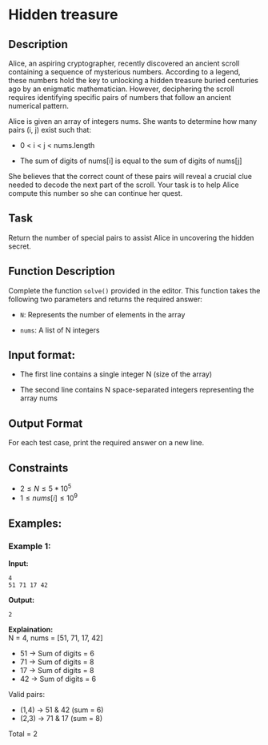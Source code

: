 # Hidden treasure
## Description
Alice, an aspiring cryptographer, recently discovered an ancient scroll containing a sequence of mysterious numbers. According to a legend, these numbers hold the key to unlocking a hidden treasure buried centuries ago by an enigmatic mathematician. However, deciphering the scroll requires identifying specific pairs of numbers that follow an ancient numerical pattern.

Alice is given an array of integers nums. She wants to determine how many pairs (i, j) exist such that:

- 0 < i < j < nums.length

- The sum of digits of nums[i] is equal to the sum of digits of nums[j]

She believes that the correct count of these pairs will reveal a crucial clue needed to decode the next part of the scroll. Your task is to help Alice compute this number so she can continue her quest.

## Task
Return the number of special pairs to assist Alice in uncovering the hidden secret.

## Function Description
Complete the function `solve()` provided in the editor. This function takes the following two parameters and returns the required answer:
- `N`: Represents the number of elements in the array

- `nums`: A list of N integers

## Input format:

- The first line contains a single integer N (size of the array)

- The second line contains N space-separated integers representing the array nums

## Output Format
For each test case, print the required answer on a new line.

## Constraints
- $2 ≤ N ≤ 5*10^5$
- $1 ≤ nums[i] ≤ 10^9$

## Examples:
### Example 1:
**Input:**
```
4
51 71 17 42
```
**Output:**
```
2
```
**Explaination:**  
N = 4, nums = [51, 71, 17, 42]

- 51 → Sum of digits = 6
- 71 → Sum of digits = 8  
- 17 → Sum of digits = 8
- 42 → Sum of digits = 6

Valid pairs:
- (1,4) → 51 & 42 (sum = 6)
- (2,3) → 71 & 17 (sum = 8)

Total = 2